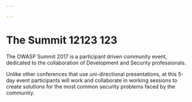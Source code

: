 ```yaml
---

---
```


# The Summit 12123 123

The OWASP Summit 2017 is a participant driven community event, dedicated to the collaboration of Development and Security professionals. 

Unlike other conferences that use uni-directional presentations, at this 5-day event participants will work and collaborate in working sessions to create solutions for the most common security problems faced by the community.